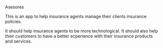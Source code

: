 Asesores

This is an app to help insurance agents manage their clients insurance policies.

It should help insurance agents to be more technological. It should also help their customers to have a better ecperience with their insurance products and services.